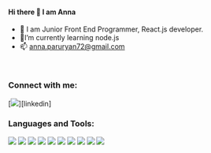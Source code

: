 
#### Hi there 👋 I am Anna

- 🔭 I am Junior Front End Programmer, React.js developer.
- 🌱I’m currently learning node.js
- 📫 anna.paruryan72@gmail.com


<br/>
 
### Connect with me:


[![](https://img.icons8.com/dusk/50/000000/linkedin--v2.png"width="30px")][linkedin]

### Languages and Tools:

[![](https://img.icons8.com/color/48/000000/html-5--v1.png)]()
[![](https://img.icons8.com/color/48/000000/css3.png)]()
[![](https://img.icons8.com/color/48/000000/javascript--v1.png)]()
[![](https://img.icons8.com/color/50/000000/react-native.png)]()
[![](https://user-images.githubusercontent.com/71427017/151047608-eded7d56-dba2-4376-9ecd-69eb989da321.png)]()
[![](https://user-images.githubusercontent.com/71427017/151046937-20bad4f8-ff6a-4ed0-921e-26fea6f04cee.png)]()
[![](https://user-images.githubusercontent.com/71427017/151048309-de7b2e3a-309a-4db5-9294-8bd86e1311f1.png)]()
[![](https://img.icons8.com/external-tal-revivo-color-tal-revivo/48/000000/external-sass-a-style-sheet-professional-grade-css-extension-language-logo-color-tal-revivo.png)]()
[![](https://img.icons8.com/color/48/000000/bootstrap.png)]()
[![](https://img.icons8.com/officel/40/000000/open-resume.png)]()


[linkedin]:https://www.linkedin.com/in/anna-paruryan-b2455122b/



